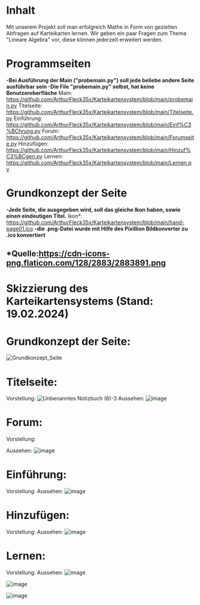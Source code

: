 # Inhalt
Mit unserem Projekt soll man erfolgreich Mathe in Form von gezielten Abfragen auf Karteikarten lernen. Wir geben ein paar Fragen zum Thema "Lineare Algebra" vor, diese können jederzeit erweitert werden.   


# Programmseiten 
**-Bei Ausführung der Main ("probemain.py") soll jede beliebe andere Seite ausführbar sein
-Die File "probemain.py" selbst, hat keine Benutzeroberfläche**
Main: https://github.com/ArthurFleck35x/Karteikartensystem/blob/main/probemain.py
Titelseite: https://github.com/ArthurFleck35x/Karteikartensystem/blob/main/Titelseite.py
Einführung: https://github.com/ArthurFleck35x/Karteikartensystem/blob/main/Einf%C3%BChrung.py
Forum: https://github.com/ArthurFleck35x/Karteikartensystem/blob/main/Forumseite.py
Hinzufügen: https://github.com/ArthurFleck35x/Karteikartensystem/blob/main/Hinzuf%C3%BCgen.py
Lernen: https://github.com/ArthurFleck35x/Karteikartensystem/blob/main/Lernen.py


# Grundkonzept der Seite
**-Jede Seite, die ausgegeben wird, soll das gleiche Ikon haben, sowie einen eindeutigen Titel.** 
Ikon*: https://github.com/ArthurFleck35x/Karteikartensystem/blob/main/hand-page01.ico
**-die .png-Datei wurde mit Hilfe des Pixillion Bildkonverter zu .ico konvertiert** 
## *Quelle:https://cdn-icons-png.flaticon.com/128/2883/2883891.png


# Skizzierung des Karteikartensystems (Stand: 19.02.2024)

# Grundkonzept der Seite:
![Grundkonzept_Seite](https://github.com/ArthurFleck35x/Karteikartensystem/assets/152798623/19e8ad93-6b77-4842-a40e-628170f26ad9)

# Titelseite:
Vorstellung:
![Unbenanntes Notizbuch (6)-3](https://github.com/ArthurFleck35x/Karteikartensystem/assets/152798623/8c561f02-4a61-4628-8903-5967c3be693c)
Aussehen:
![image](https://github.com/ArthurFleck35x/Karteikartensystem/assets/152798623/2fbd0839-d138-4cab-8d2e-839848519b44)

# Forum:
Vorstellung:

Aussehen:
![image](https://github.com/ArthurFleck35x/Karteikartensystem/assets/152798623/baa78c7c-ebac-4d14-b069-a70b043debac)

# Einführung:
Vorstellung:
Aussehen:
![image](https://github.com/ArthurFleck35x/Karteikartensystem/assets/152798623/ec9ae81d-7144-4aaf-80f7-715041fadcd9)

# Hinzufügen:
Vorstellung:
Aussehen:
![image](https://github.com/ArthurFleck35x/Karteikartensystem/assets/152798623/46c7f37b-89d5-468c-bd1c-d8c763254478)

# Lernen:
Vorstellung:
Aussehen:
![image](https://github.com/ArthurFleck35x/Karteikartensystem/assets/152798623/b3b03c9c-cdef-4244-b23b-c96f9573b118)

![image](https://github.com/ArthurFleck35x/Karteikartensystem/assets/152798623/f7a10b5d-dae6-4f14-ae25-477d15cb660b)

![image](https://github.com/ArthurFleck35x/Karteikartensystem/assets/152798623/8f3ba53c-5a30-4c72-a62b-21bfb27c8d9c)


